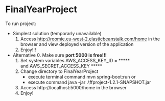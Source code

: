# FinalYearProject

To run project: 
- Simplest solution (temporarly unavailable)
    1. Access http://roomie.eu-west-2.elasticbeanstalk.com/home in the browser and view  deployed version of the application 
    2. Enjoy!!! 
- Alternative 
    0. Make sure  **port 5000 is free!!!**
    1. Set system variables 
 AWS_ACCESS_KEY_ID = ***** \
and AWS_SECRET_ACCESS_KEY ***** 
    2. Change directory  to FinalYearProject 
        -  execute terminal command  mvn spring-boot:run 
        or 
        - execute command  java -jar  .\ffproject-1.2.1-SNAPSHOT.jar 
    3. Access http://localhost:5000/home in the  browser
    4. Enjoy!
